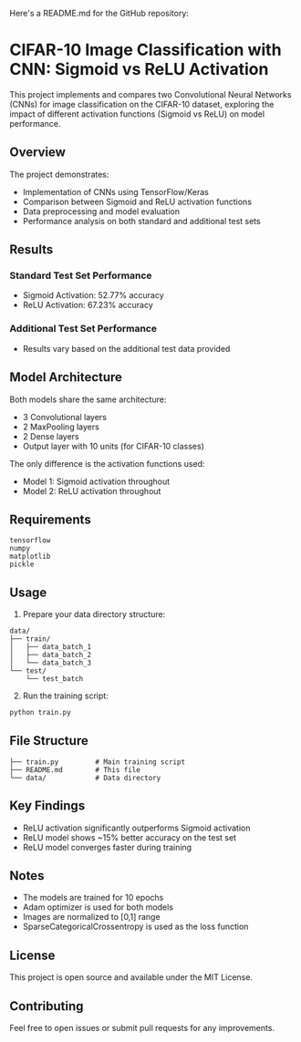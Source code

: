 Here's a README.md for the GitHub repository:

# CIFAR-10 Image Classification with CNN: Sigmoid vs ReLU Activation

This project implements and compares two Convolutional Neural Networks (CNNs) for image classification on the CIFAR-10 dataset, exploring the impact of different activation functions (Sigmoid vs ReLU) on model performance.

## Overview

The project demonstrates:
- Implementation of CNNs using TensorFlow/Keras
- Comparison between Sigmoid and ReLU activation functions
- Data preprocessing and model evaluation
- Performance analysis on both standard and additional test sets

## Results

### Standard Test Set Performance
- Sigmoid Activation: 52.77% accuracy
- ReLU Activation: 67.23% accuracy

### Additional Test Set Performance
- Results vary based on the additional test data provided

## Model Architecture

Both models share the same architecture:
- 3 Convolutional layers
- 2 MaxPooling layers
- 2 Dense layers
- Output layer with 10 units (for CIFAR-10 classes)

The only difference is the activation functions used:
- Model 1: Sigmoid activation throughout
- Model 2: ReLU activation throughout

## Requirements

```
tensorflow
numpy
matplotlib
pickle
```

## Usage

1. Prepare your data directory structure:
```
data/
├── train/
│   ├── data_batch_1
│   ├── data_batch_2
│   └── data_batch_3
└── test/
    └── test_batch
```

2. Run the training script:
```python
python train.py
```

## File Structure

```
├── train.py         # Main training script
├── README.md        # This file
└── data/            # Data directory
```

## Key Findings

- ReLU activation significantly outperforms Sigmoid activation
- ReLU model shows ~15% better accuracy on the test set
- ReLU model converges faster during training

## Notes

- The models are trained for 10 epochs
- Adam optimizer is used for both models
- Images are normalized to [0,1] range
- SparseCategoricalCrossentropy is used as the loss function

## License

This project is open source and available under the MIT License.

## Contributing

Feel free to open issues or submit pull requests for any improvements.
